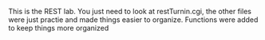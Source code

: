 This is the REST lab. You just need to look at restTurnin.cgi, the other files were just practie and made things easier to organize.
Functions were added to keep things more organized

